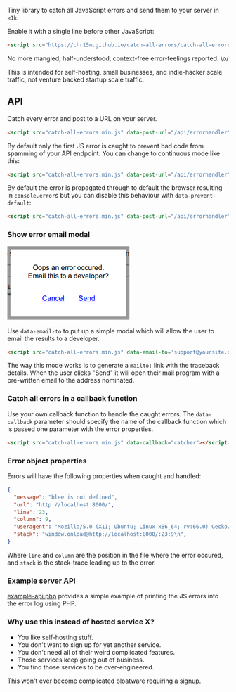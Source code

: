 Tiny library to catch all JavaScript errors and send them to your server in `<1k`.

Enable it with a single line before other JavaScript:

```html
<script src="https://chr15m.github.io/catch-all-errors/catch-all-errors.min.js" data-post-url="/api/errorhandler"></script>
```

No more mangled, half-understood, context-free error-feelings reported. \o/

This is intended for self-hosting, small businesses, and indie-hacker scale traffic, not venture backed startup scale traffic.

## API

Catch every error and post to a URL on your server.

```html
<script src="catch-all-errors.min.js" data-post-url="/api/errorhandler"></script>
```

By default only the first JS error is caught to prevent bad code from spamming of your API endpoint. You can change to continuous mode like this:

```html
<script src="catch-all-errors.min.js" data-post-url="/api/errorhandler" data-continous></script>
```

By default the error is propagated through to default the browser resulting in `console.error`s but you can disable this behaviour with `data-prevent-default`:

```html
<script src="catch-all-errors.min.js" data-post-url="/api/errorhandler" data-prevent-default></script>
```

### Show error email modal

![Screenshot of the modal](./modal.png)

Use `data-email-to` to put up a simple modal which will allow the user to email the results to a developer.

```html
<script src="catch-all-errors.min.js" data-email-to='support@yoursite.net'>
```

The way this mode works is to generate a `mailto:` link with the traceback details. When the user clicks "Send" it will open their mail program with a pre-written email to the address nominated.

### Catch all errors in a callback function

Use your own callback function to handle the caught errors. The `data-callback` parameter should specify the name of the callback function which is passed one parameter with the error properties.

```html
<script src="catch-all-errors.min.js" data-callback="catcher"></script>.
```

### Error object properties

Errors will have the following properties when caught and handled:

```json
{
  "message": "blee is not defined",
  "url": "http://localhost:8000/",
  "line": 23,
  "column": 9,
  "useragent": "Mozilla/5.0 (X11; Ubuntu; Linux x86_64; rv:66.0) Gecko/20100101 Firefox/66.0",
  "stack": "window.onload@http://localhost:8000/:23:9\n",
}
```

Where `line` and `column` are the position in the file where the error occured, and `stack` is the stack-trace leading up to the error.

### Example server API

[example-api.php](./example-api.php) provides a simple example of printing the JS errors into the error log using PHP.

### Why use this instead of hosted service X?

 * You like self-hosting stuff.
 * You don't want to sign up for yet another service.
 * You don't need all of their weird complicated features.
 * Those services keep going out of business.
 * You find those services to be over-engineered.

This won't ever become complicated bloatware requiring a signup.
